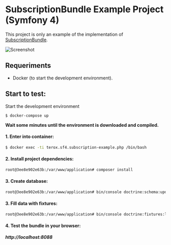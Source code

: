 SubscriptionBundle Example Project (Symfony 4)
==============================================

This project is only an example of the implementation of [SubscriptionBundle](http://www.github.com/terox/SubscriptionBundle).

<img src="https://raw.githubusercontent.com/terox/sf4-subscription-example/master/doc/images/screenshot.png" alt="Screenshot">

## Requeriments

* Docker (to start the development environment).

## Start to test:

Start the development environment
```
$ docker-compose up
```
**Wait some minutes until the environment is downloaded and compiled.**

#### 1. Enter into container:

```sh
$ docker exec -ti terox.sf4.subscription-example.php /bin/bash
```

#### 2. Install project dependencies:
```sh
root@3ee8e902e63b:/var/www/application# composer install
```

#### 3. Create database:
```sh
root@3ee8e902e63b:/var/www/application# bin/console doctrine:schema:update --force
```

#### 3. Fill data with fixtures:
```sh
root@3ee8e902e63b:/var/www/application# bin/console doctrine:fixtures:load
```

#### 4. Test the bundle in your browser:

***http://localhost:8088***